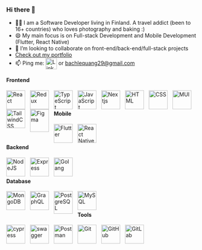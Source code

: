 ### Hi there 👋

- 👨‍💻 I am a Software Developer living in Finland. A travel addict (been to 16+ countries) who loves photography and baking :)
- 😄 My main focus is on Full-stack Development and Mobile Development (Flutter, React Native)
- 👯 I’m looking to collaborate on front-end/back-end/full-stack projects
- <a href="https://bachle.vercel.app/" > Check out my portfolio </a>
- 📫 Ping me: <a href="https://www.linkedin.com/in/bach-l-298105138/"><img align="center" alt="Linkedin" src="https://user-images.githubusercontent.com/40695548/156189387-4a94d172-b291-4e04-8521-59736c14354d.png" width="30px"/></a> or bachlequang29@gmail.com

#### Frontend

<img align="left" alt="React" width="50px" style="padding-right:10px;" src="https://cdn.jsdelivr.net/gh/devicons/devicon/icons/react/react-original.svg" />
<img align="left" alt="Redux" width="50px" style="padding-right:10px;" src="https://cdn.jsdelivr.net/gh/devicons/devicon/icons/redux/redux-original.svg" />
<img align="left" alt="TypeScript" width="50px" style="padding-right:10px;" src="https://cdn.jsdelivr.net/gh/devicons/devicon/icons/typescript/typescript-plain.svg" />
<img align="left" alt="JavaScript" width="50px" style="padding-right:10px;" src="https://cdn.jsdelivr.net/gh/devicons/devicon/icons/javascript/javascript-plain.svg" />
<img align="left" alt="Nextjs" width="50px" style="padding-right:10px;" src="https://cdn.jsdelivr.net/gh/devicons/devicon/icons/nextjs/nextjs-original.svg" />
<img align="left" alt="HTML" width="50px" style="padding-right:10px;" src="https://cdn.jsdelivr.net/gh/devicons/devicon/icons/html5/html5-plain.svg" />
<img align="left" alt="CSS" width="50px" style="padding-right:10px;" src="https://cdn.jsdelivr.net/gh/devicons/devicon/icons/css3/css3-plain.svg" />
<img align="left" alt="MUI" width="50px" style="padding-right:10px;" src="https://cdn.jsdelivr.net/gh/devicons/devicon/icons/materialui/materialui-original.svg" />
<img align="left" alt="TailwindCSS" width="50px" style="padding-right:10px;" src="https://cdn.jsdelivr.net/gh/devicons/devicon/icons/tailwindcss/tailwindcss-original.svg" />
<img align="left" alt="Figma" width="50px" style="padding-right:10px;" src="https://cdn.jsdelivr.net/gh/devicons/devicon/icons/figma/figma-original.svg" height="60" width="60" /><br />

<br/>

#### Mobile

<img align="left" alt="Flutter" width="50px" style="padding-right:10px;" src="https://cdn-images-1.medium.com/v2/resize:fit:1200/1*5-aoK8IBmXve5whBQM90GA.png" />
<img align="left" alt="React Native" width="50px" style="padding-right:10px;" src="https://upload.wikimedia.org/wikipedia/commons/thumb/a/a7/React-icon.svg/1200px-React-icon.svg.png" /><br/>

<br/>

#### Backend

<img align="left" alt="NodeJS" width="50px" style="padding-right:10px;" src="https://cdn.jsdelivr.net/gh/devicons/devicon/icons/nodejs/nodejs-original-wordmark.svg" />
<img align="left" alt="Express" width="50px" style="padding-right:10px;" src="https://cdn.jsdelivr.net/gh/devicons/devicon/icons/express/express-original.svg" />
<img align="left" alt="Golang" width="50px" style="padding-right:10px;" src="https://miro.medium.com/v2/resize:fit:600/1*i2skbfmDsHayHhqPfwt6pA.png" /><br />

<br/>

#### Database

<img align="left" alt="MongoDB" width="50px" style="padding-right:10px;"  src="https://cdn.jsdelivr.net/gh/devicons/devicon/icons/mongodb/mongodb-plain-wordmark.svg"  />
<img align="left" alt="GraphQL" width="50px" style="padding-right:10px;"  src="https://upload.wikimedia.org/wikipedia/commons/thumb/1/17/GraphQL_Logo.svg/1200px-GraphQL_Logo.svg.png"  />
<img align="left" alt="PostgreSQL" width="50px" style="padding-right:10px;" src="https://cdn.jsdelivr.net/gh/devicons/devicon/icons/postgresql/postgresql-plain-wordmark.svg" width="60" height="60" />
<img align="left" alt="MySQL" width="50px" style="padding-right:10px;" src="https://cdn.jsdelivr.net/gh/devicons/devicon/icons/mysql/mysql-original-wordmark.svg" /><br />

<br/>

#### Tools

<img align="left" alt="cypress" width="50px" style="padding-right:10px;" src="https://media.slid.es/avatars/1098231/Cypress_Logomark_Color_Dark_BG.jpg" />
<img align="left" alt="swagger" width="50px" style="padding-right:10px;" src="https://static-00.iconduck.com/assets.00/swagger-icon-512x512-halz44im.png" />
<img align="left" alt="Postman" width="50px" style="padding-right:10px;" src="https://user-images.githubusercontent.com/67447840/220038329-e5213d83-ec34-4a82-9647-1b70ff8f2bfe.png" />
<img align="left" alt="Git" width="50px" style="padding-right:10px;" src="https://cdn.jsdelivr.net/gh/devicons/devicon/icons/git/git-original.svg" />
<img align="left" alt="GitHub" width="50px" style="padding-right:10px;" src="https://user-images.githubusercontent.com/67447840/220037637-cff5669e-da0e-45de-98f1-cdf5b67fff26.png" /> 
<img align="left" alt="GitLab" width="50px" style="padding-right:10px;" src="https://yt3.googleusercontent.com/R6P5skGdZJeM1bebvt3ILeU8k-9tiqE5T198RmBH8SoGXH2gk_Lk-45uZoq6X6pW4a4c9Sqn=s900-c-k-c0x00ffffff-no-rj" /> 

<br/>

